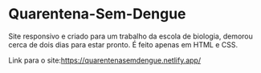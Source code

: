 # Quarentena-Sem-Dengue
Site responsivo e criado para um trabalho da escola de biologia, demorou cerca de dois dias para estar pronto. É feito apenas em HTML e CSS.

Link para o site:https://quarentenasemdengue.netlify.app/
